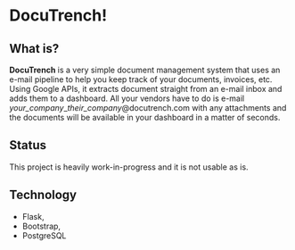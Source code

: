 # DocuTrench! 

## What is?
**DocuTrench** is a very simple document management system that uses an e-mail pipeline to help you keep track of your documents, invoices, etc. 
Using Google APIs, it extracts document straight from an e-mail inbox and adds them to a dashboard. All your vendors have to do is e-mail *your_company*_*their_company*@docutrench.com with any attachments and the documents will be available in your dashboard in a matter of seconds. 

## Status
This project is heavily work-in-progress and it is not usable as is. 

## Technology 
* Flask,
* Bootstrap,
* PostgreSQL  

